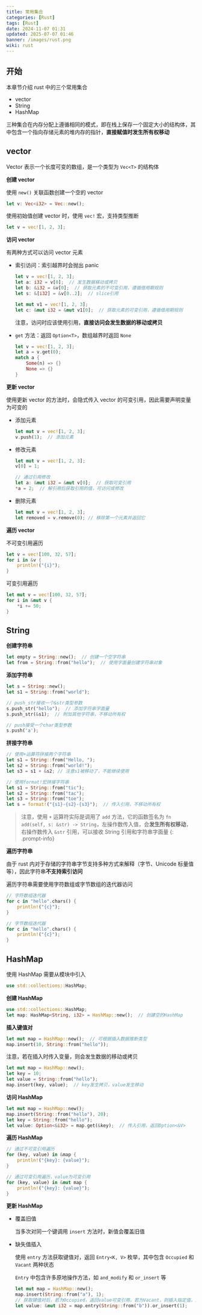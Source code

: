 ```yaml
---
title: 常用集合
categories: [Rust]
tags: [Rust]
date: 2024-11-07 01:31
updated: 2025-07-07 01:46
banner: /images/rust.png
wiki: rust
---
```

## 开始

本章节介绍 rust 中的三个常用集合

- vector
- String
- HashMap

三种集合在内存分配上遵循相同的模式，即在栈上保存一个固定大小的结构体，其中包含一个指向存储元素的堆内存的指针，**直接赋值时发生所有权移动**

## vector

Vector 表示一个长度可变的数组，是一个类型为 `Vec<T>` 的结构体

**创建 vector**

使用 `new()` 关联函数创建一个空的 vector

```rust
let v: Vec<i32> = Vec::new();
```

使用初始值创建 vector 时，使用 `vec!` 宏，支持类型推断

```rust
let v = vec![1, 2, 3];
```

**访问 vector**

有两种方式可以访问 vector 元素

- 索引访问：索引越界时会抛出 panic

  ```rust
  let v = vec![1, 2, 3];
  let a: i32 = v[0];  // 发生数据移动或拷贝
  let b: &i32 = &v[0];  // 获取元素的不可变引用，遵循借用期规则
  let s: &[i32] = &v[0..2];  // slice引用
  
  let mut v1 = vec![1, 2, 3];
  let c: &mut i32 = &mut v1[0];  // 获取元素的可变引用，遵循借用期规则
  ```

  注意，访问时应该使用引用，**直接访问会发生数据的移动或拷贝**
- `get` 方法：返回 `Option<T>`，数组越界时返回 `None`

  ```rust
  let v = vec![1, 2, 3];
  let a = v.get(0);
  match a {
      Some(n) => {}
      None => {}
  }
  ```

**更新 vector**

使用更新 vector 的方法时，会隐式传入 vector 的可变引用，因此需要声明变量为可变的

- 添加元素

  ```rust
  let mut v = vec![1, 2, 3];
  v.push(1);  // 添加元素
  ```

- 修改元素

  ```rust
  let mut v = vec![1, 2, 3];
  v[0] = 1;
  
  // 通过引用修改
  let a: &mut i32 = &mut v[0];  // 获取可变引用
  *a = 2;  // 解引用后获取引用的值，可访问或修改
  ```

- 删除元素

  ```rust
  let mut v = vec![1, 2, 3];
  let removed = v.remove(0); // 移除第一个元素并返回它
  ```

**遍历 vector**

不可变引用遍历

```rust
let v = vec![100, 32, 57];
for i in &v {
    println!("{i}");
}
```

可变引用遍历

```rust
let mut v = vec![100, 32, 57];
for i in &mut v {
    *i += 50;
}
```

## String

**创建字符串**

```rust
let empty = String::new();  // 创建一个空字符串
let from = String::from("hello");  // 使用字面量创建字符串对象
```

**添加字符串**

```rust
let s = String::new();
let s1 = String::from("world");

// push_str接收一个&str类型参数
s.push_str("hello");  // 添加字符串字面量
s.push_str(&s1);  // 附加其他字符串，不移动所有权

// push接受一个char类型参数
s.push('a');
```

**拼接字符串**

```rust
// 使用+运算符拼接两个字符串
let s1 = String::from("Hello, ");
let s2 = String::from("world!");
let s3 = s1 + &s2; // 注意s1被移动了，不能继续使用

// 使用format!宏拼接字符串
let s1 = String::from("tic");
let s2 = String::from("tac");
let s3 = String::from("toe");
let s = format!("{s1}-{s2}-{s3}");  // 传入引用，不移动所有权
```

> 注意，使用 `+` 运算符实际是调用了 `add` 方法，它的函数签名为 `fn add(self, s: &str) -> String`，左操作数传入值，会**发生所有权移动**，右操作数传入 `&str` 引用，可以接收 String 引用和字符串字面量
{: .prompt-info}

**遍历字符串**

由于 rust 内对于存储的字符串字节支持多种方式来解释（字节、Unicode 标量值等），因此字符串**不支持索引访问**

遍历字符串需要使用字符数组或字节数组的迭代器访问

```rust
// 字符数组迭代器
for c in "hello".chars() {
    println!("{c}");
}

// 字节数组迭代器
for c in "hello".chars() {
    println!("{c}");
}
```

## HashMap

使用 HashMap 需要从模块中引入

```rust
use std::collections::HashMap;
```

**创建 HashMap**

```rust
use std::collections::HashMap;
let map: HashMap<String, i32> = HashMap::new();  // 创建空的HashMap
```

**插入键值对**

```rust
let mut map = HashMap::new();  // 可根据插入数据推断类型
map.insert(10, String::from("hello"));
```

注意，若在插入时传入变量，则会发生数据的移动或拷贝

```rust
let mut map = HashMap::new();
let key = 10;
let value = String::from("hello");
map.insert(key, value);  // key发生拷贝，value发生移动
```

**访问 HashMap**

```rust
let mut map = HashMap::new();
map.insert(String::from("hello"), 20);
let key = String::from("hello");
let value: Option<&i32> = map.get(&key);  // 传入引用，返回Option<&V>
```

**遍历 HashMap**

```rust
// 通过不可变引用遍历
for (key, value) in &map {
    println!("{key}: {value}");
}

// 通过可变引用遍历，value为可变引用
for (key, value) in &mut map {
    println!("{key}: {value}");
}
```

**更新 HashMap**

- 覆盖旧值

    当多次对同一个键调用 `insert` 方法时，新值会覆盖旧值

- 缺失值插入

    使用 `entry` 方法获取键值对，返回 `Entry<K, V>` 枚举，其中包含 `Occupied` 和 `Vacant` 两种状态

    `Entry` 中包含许多原地操作方法，如 `and_modify` 和 `or_insert` 等

    ```rust
    let mut map = HashMap::new();
    map.insert(String::from("a"), 1);
    // 获取键值对后，若为Occupied，返回value可变引用，若为Vacant，则插入指定值，返回value可变引用
    let value: &mut i32 = map.entry(String::from("b")).or_insert(1);
    ```
